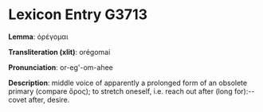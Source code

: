 # Lexicon Entry G3713

**Lemma**: ὀρέγομαι

**Transliteration (xlit)**: orégomai

**Pronunciation**: or-eg'-om-ahee

**Description**:
middle voice of apparently a prolonged form of an obsolete primary (compare ὄρος); to stretch oneself, i.e. reach out after (long for):--covet after, desire.
